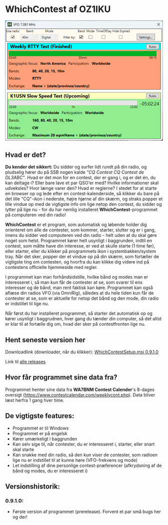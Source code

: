 # WhichContest af OZ1IKU
![main window](https://raw.githubusercontent.com/MartinChristiansen/WhichContest-Releases/main/screenshot.png)

## Hvad er det?
**Du kender det sikkert:** Du sidder og surfer lidt rundt på din radio, og pludselig hører du på SSB nogen kalde *"CQ Contest CQ Contest de DL3ABC"*. Hvad er det mon for en contest, der er gang i, og er det én, du kan deltage i? Eller bare lave et par QSO'er med? Hvilke informationer skal udveksles? Hvor længe varer den? Hvad er reglerne? I stedet for at starte en browser op og lede efter en contest-kalenderside, så klikker du bare på det lille "CQ"-ikon i nederste, højre hjørne af din skærm, og straks popper et lille vindue op med de vigtigste info om lige netop den contest, du sidder og lytter på lige nu - for du har nemlig installeret **WhichContest**-programmet på computeren ved din radio! 

**WhichContest** er et program, som automatisk og løbende holder dig orienteret om alle de contester, som kommer, starter, slutter og er i gang, imens du sidder ved computeren ved din radio - helt uden at du skal gøre noget som helst. Programmet kører helt usynligt i baggrunden, indtil en contest, som måtte have din interesse, er ved at skulle starte (1 time før), eller starter, eller du klikker på programmets ikon i systembakken/system tray. Når det sker, popper der et vindue op på din skærm, som fortæller de vigtigste ting om contesten, og hvorfra du kan klikke dig videre ind på contestens officielle hjemmeside med regler. 

I programmet kan man forhåndsidstille, hvilke bånd og modes man er interesseret i, så man kun får de contester at se, som svarer til ens interesser og de bånd, man rent faktisk kan køre. Programmet kan også aflæse din radios VFO (via OmniRig), således at du hele tiden kun får de contester at se, som er aktuelle for netop det bånd og den mode, din radio er indstillet til lige nu. 

Når først du har installeret programmet, så starter det automatisk op og kører usynligt i baggrudnen, hver gang du tænder din computer, så det altid er klar til at fortælle dig om, hvad der sker på contestfronten lige nu.

## Hent seneste version her
Downloadlink (downloader, når du klikker): [WhichContestSetup.msi 0.9.1.0](https://github.com/MartinChristiansen/WhichContest-Releases/releases/download/v0.9.1.0/WhichContest_0_9_1_0.msi)

Link til [alle releases](https://github.com/MartinChristiansen/WhichContest-Releases/releases)

## Hvor får programmet sine data fra?
Programmet henter sine data fra **WA7BNM Contest Calender**'s 8-dages oversigt (https://www.contestcalendar.com/weeklycont.php). Data bliver læst herfra 1 gang hver time.

## De vigtigste features:
- Programmet er til Windows
- Programmet er på engelsk
- Kører umærkeligt i baggrunden
- Kan selv sige til, når contester, du er interesseret i, starter, eller snart skal starte
- Kan snakke med din radio, så den kun viser de contester, som radioen lige nu er indstillet til at kunne høre (VFO-frekvens og mode)
- Let indstilling af dine personlige contest-præferencer (afkrydsning af de bånd og modes, du er interesseret i)
  
## Versionshistorik:

### 0.9.1.0:
- Første version af programmet (prerelease). Forvent et par små bugs her og der!
